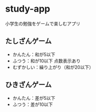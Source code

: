 # study-app
小学生の勉強をゲームで楽しむアプリ

## たしざんゲーム
- かんたん：和が5以下
- ふつう：和が10以下 点数表示あり
- むずかしい：繰り上がり（和が20以下）

## ひきざんゲーム
- かんたん：差が5以下
- ふつう：差が10以下